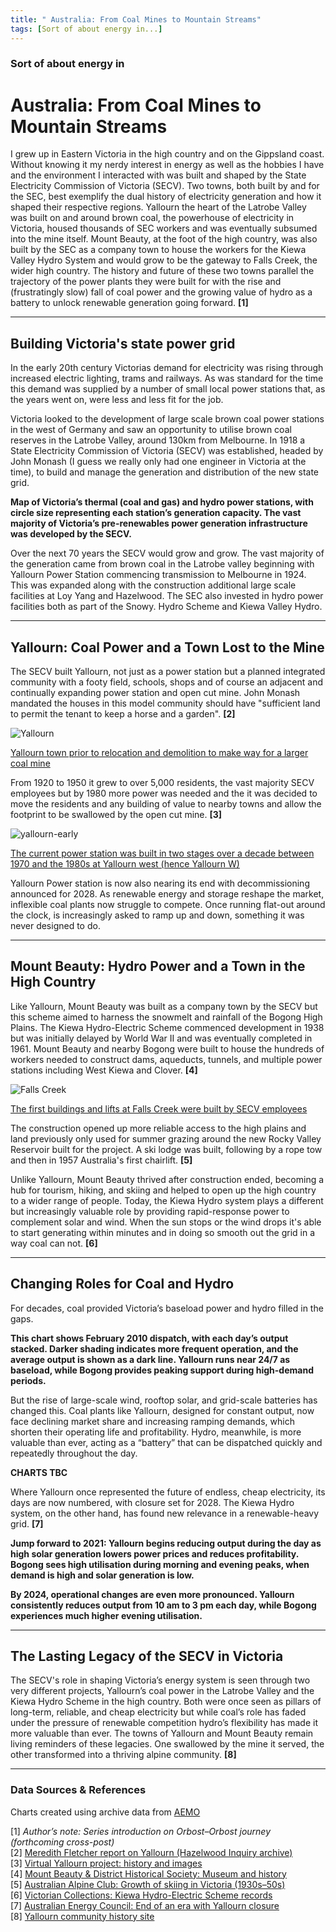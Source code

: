 ```yaml
---
title: " Australia: From Coal Mines to Mountain Streams"
tags: [Sort of about energy in...]
---
```


<div class="intro">
  <h3>Sort of about energy in</h3>
</div>

# Australia: From Coal Mines to Mountain Streams

I grew up in Eastern Victoria in the high country and on the Gippsland coast. Without knowing it my nerdy interest in energy as well as the hobbies I have and the environment I interacted with was built and shaped by the State Electricity Commission of Victoria (SECV). Two towns, both built by and for the SEC, best exemplify the dual history of electricity generation and how it shaped their respective regions. Yallourn the heart of the Latrobe Valley was built on and around brown coal, the powerhouse of electricity in Victoria, housed thousands of SEC workers and was eventually subsumed into the mine itself. Mount Beauty, at the foot of the high country, was also built by the SEC as a company town to house the workers for the Kiewa Valley Hydro System and would grow to be the gateway to Falls Creek, the wider high country. The history and future of these two towns parallel the trajectory of the power plants they were built for with the rise and (frustratingly slow) fall of coal power and the growing value of hydro as a battery to unlock renewable generation going forward. **[1]**

***

## Building Victoria's state power grid

In the early 20th century Victorias demand for electricity was rising through increased electric lighting, trams and railways. As was standard for the time this demand was supplied by a number of small local power stations that, as the years went on, were less and less fit for the job.

Victoria looked to the development of large scale brown coal power stations in the west of Germany and saw an opportunity to utilise brown coal reserves in the Latrobe Valley, around 130km from Melbourne. In 1918 a State Electricity Commission of Victoria (SECV) was established, headed by John Monash (I guess we really only had one engineer in Victoria at the time), to build and manage the generation and distribution of the new state grid.

**Map of Victoria’s thermal (coal and gas) and hydro power stations, with circle size representing each station’s generation capacity. The vast majority of Victoria’s pre-renewables power generation infrastructure was developed by the SECV.**

Over the next 70 years the SECV would grow and grow. The vast majority of the generation came from brown coal in the Latrobe valley beginning with Yallourn Power Station commencing transmission to Melbourne in 1924. This was expanded along with the construction additional large scale facilities at Loy Yang and Hazelwood. The SEC also invested in hydro power facilities both as part of the Snowy. Hydro Scheme and Kiewa Valley Hydro.

***

## Yallourn: Coal Power and a Town Lost to the Mine

The SECV built Yallourn, not just as a power station but a planned integrated community with a footy field, schools, shops and of course an adjacent and continually expanding power station and open cut mine. John Monash mandated the houses in this model community should have "sufficient land to permit the tenant to keep a horse and a garden". **[2]**

![Yallourn](https://github.com/user-attachments/assets/8577965e-09c4-46bd-a51c-53d496c9840d)

[Yallourn town prior to relocation and demolition to make way for a larger coal mine](https://wpress.virtualyallourn.com/about)

From 1920 to 1950 it grew to over 5,000 residents, the vast majority SECV employees but by 1980 more power was needed and the it was decided to move the residents and any building of value to nearby towns and allow the footprint to be swallowed by the open cut mine. **[3]**

![yallourn-early](https://github.com/user-attachments/assets/a1ed9531-5c34-4edc-931a-6532d81f83f5)

[The current power station was built in two stages over a decade between 1970 and the 1980s at Yallourn west (hence Yallourn W)](https://www.energycouncil.com.au/analysis/end-of-era-with-yallourn-closure/)

Yallourn Power station is now also nearing its end with decommissioning announced for 2028. As renewable energy and storage reshape the market, inflexible coal plants now struggle to compete. Once running flat-out around the clock, is increasingly asked to ramp up and down, something it was never designed to do.

***

## Mount Beauty: Hydro Power and a Town in the High Country

Like Yallourn, Mount Beauty was built as a company town by the SECV but this scheme aimed to harness the snowmelt and rainfall of the Bogong High Plains. The Kiewa Hydro-Electric Scheme commenced development in 1938 but was initially delayed by World War II and was eventually completed in 1961. Mount Beauty and nearby Bogong were built to house the hundreds of workers needed to construct dams, aqueducts, tunnels, and multiple power stations including West Kiewa and Clover. **[4]**

![Falls Creek](https://github.com/user-attachments/assets/b992a372-6543-40bc-9569-ecf5f17b9d19)

[The first buildings and lifts at Falls Creek were built by SECV employees](https://victoriancollections.net.au/items/5a4c680a21ea67012002b994)

The construction opened up more reliable access to the high plains and land previously only used for summer grazing around the new Rocky Valley Reservoir built for the project. A ski lodge was built, following by a rope tow and then in 1957 Australia's first chairlift. **[5]**

Unlike Yallourn, Mount Beauty thrived after construction ended, becoming a hub for tourism, hiking, and skiing and helped to open up the high country to a wider range of people. Today, the Kiewa Hydro system plays a different but increasingly valuable role by providing rapid-response power to complement solar and wind. When the sun stops or the wind drops it's able to start generating within minutes and in doing so smooth out the grid in a way coal can not. **[6]**

***

## Changing Roles for Coal and Hydro

For decades, coal provided Victoria’s baseload power and hydro filled in the gaps.

**This chart shows February 2010 dispatch, with each day’s output stacked. Darker shading indicates more frequent operation, and the average output is shown as a dark line. Yallourn runs near 24/7 as baseload, while Bogong provides peaking support during high-demand periods.**

But the rise of large-scale wind, rooftop solar, and grid-scale batteries has changed this. Coal plants like Yallourn, designed for constant output, now face declining market share and increasing ramping demands, which shorten their operating life and profitability. Hydro, meanwhile, is more valuable than ever, acting as a “battery” that can be dispatched quickly and repeatedly throughout the day.

**CHARTS TBC**

Where Yallourn once represented the future of endless, cheap electricity, its days are now numbered, with closure set for 2028. The Kiewa Hydro system, on the other hand, has found new relevance in a renewable-heavy grid. **[7]**

**Jump forward to 2021: Yallourn begins reducing output during the day as high solar generation lowers power prices and reduces profitability. Bogong sees high utilisation during morning and evening peaks, when demand is high and solar generation is low.**

**By 2024, operational changes are even more pronounced. Yallourn consistently reduces output from 10 am to 3 pm each day, while Bogong experiences much higher evening utilisation.**

***

## The Lasting Legacy of the SECV in Victoria

The SECV's role in shaping Victoria’s energy system is seen through two very different projects, Yallourn’s coal power in the Latrobe Valley and the Kiewa Hydro Scheme in the high country. Both were once seen as pillars of long-term, reliable, and cheap electricity but while coal’s role has faded under the pressure of renewable competition hydro’s flexibility has made it more valuable than ever. The towns of Yallourn and Mount Beauty remain living reminders of these legacies. One swallowed by the mine it served, the other transformed into a thriving alpine community. **[8]**

***

### Data Sources & References

Charts created using archive data from [AEMO](https://www.aemo.com.au/energy-systems/electricity/national-electricity-market-nem/data-nem/market-data-nemweb)

[1] *Author’s note: Series introduction on Orbost–Orbost journey (forthcoming cross-post)*  
[2] [Meredith Fletcher report on Yallourn (Hazelwood Inquiry archive)](http://hazelwoodinquiry.archive.vic.gov.au/wp-content/uploads/2015/12/Report-of-Meredith-Fletcher-28.10.15-EXP.0010.002.0001.pdf)  
[3] [Virtual Yallourn project: history and images](https://wpress.virtualyallourn.com/about)  
[4] [Mount Beauty & District Historical Society: Museum and history](https://www.visitmountbeauty.com.au/places-to-go/civic-spaces/museum-and-history/)  
[5] [Australian Alpine Club: Growth of skiing in Victoria (1930s–50s)](https://australianalpineclub.com/heritage/78-part-7-growth-of-skiing-in-victoria-late-30-s-to-mid-50-s.html?start=3)  
[6] [Victorian Collections: Kiewa Hydro-Electric Scheme records](https://victoriancollections.net.au/items/5a4c680a21ea67012002b994)  
[7] [Australian Energy Council: End of an era with Yallourn closure](https://www.energycouncil.com.au/analysis/end-of-era-with-yallourn-closure/)  
[8] [Yallourn community history site](https://www.yallourn.org/yallourn-history/)
